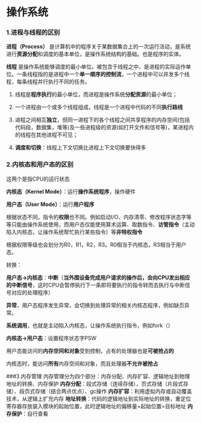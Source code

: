 # 操作系统

### 1.进程与线程的区别

**进程（Process）** 是计算机中的程序关于某数据集合上的一次运行活动，是系统进行**资源分配**和调度的基本单位，是操作系统结构的基础。也是程序的实体。

**线程** 是操作系统能够调度的最小单位。被包含于线程之中，是进程的实际运作单位。一条线程指的是进程中一个**单一顺序的控制流**，一个进程中可以并发多个线程，每条线程并行执行不同的任务。

1. 线程是**程序执行**的最小单位，而进程是操作系统**分配资源**的最小单位；
2. 一个进程由一个或多个线程组成，线程是一个进程中代码的不同**执行路线**

3. 进程之间相互**独立**，但同一进程下的各个线程之间共享程序的内存空间(包括代码段，数据集，堆等)及一些进程级的资源(如打开文件和信号等)，某进程内的线程在其他进程不可见；

4. **调度和切换**：线程上下文切换比进程上下文切换要快得多



### 2.内核态和用户态的区别

这两个是指CPU的运行状态

**内核态（Kernel Mode）**：运行**操作系统程序**，操作硬件

**用户态（User Mode）**：运行**用户程序**

根据状态不同，指令的**权限**也不同。例如启动I/O、内存清零、修改程序状态字等等只能由操作系统使用，而用户态仅能使用算术运算、取数指令、**访管指令**（主动陷入内核态，让操作系统帮忙执行某些指令）等**非特权指令**

根据权限等级也会划分为R0，R1，R2，R3。R0相当于内核态，R3相当于用户态。

转换：

**用户态->内核态**：**中断**（**当外围设备完成用户请求的操作后，会向CPU发出相应的中断信号**，这时CPU会暂停执行下一条即将要执行的指令转而去执行与中断信号对应的处理程序）

​						  	**异常**，用户态程序发生异常，会切换到处理异常的相关内核态程序，例如缺页异常。

​		 					 **系统调用**，也就是主动陷入内核态，让操作系统执行指令，例如fork（）

**内核态->用户态**：设置程序状态字PSW



用户态能访问的**内存空间和对象**受到控制，占有的处理器也是**可被抢占的**

内核态时，能访问**所有**内存空间和对象，而且处理器**不允许被抢占**

###3.内存管理
内存管理分为四个部分：内存分配、内存扩容、逻辑地址到物理地址的转换、内存保护
**内存分配**：段式存储（连续存储），页式存储（片段式存储）、段页式存储（结合两点优点）、gc操作
**内存扩容**：利用虚拟内存或自动覆盖技术，从逻辑上扩充内存
**地址转换**：代码的逻辑地址到实际地址的转换，重定位寄存器存放装入模块的起始位置，此时逻辑地址的偏移量+起始位置=目标地址
**内存保护**：自行查看


